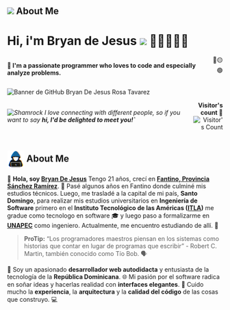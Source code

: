 <!--Cover -->
## <img src="https://c.tenor.com/NCRHhqkXrJYAAAAi/programmers-go-internet.gif" width="25"> <b>About Me</b>

<!--Header -->
# Hi, i'm Bryan de Jesus <img src="https://upload.wikimedia.org/wikipedia/commons/thumb/e/e4/Twitter_Verified_Badge.svg/800px-Twitter_Verified_Badge.svg.png" height="20px"/> 👨🏽‍💻👋🏽 
<div style="display: flex; justify-content: space-between; align-items: center;">

<!--Locution -->
  <b>🧠 I'm a passionate programmer who loves to code and especially analyze problems.</b> <div style="text-align: right;">
 🔴🟡🟢
 </div>
</div>

<!--Banner -->
![Banner de GitHub Bryan De Jesus Rosa Tavarez](https://github.com/bryandejesusrt/bryandejesusrt/assets/71520172/3b3e44a5-13e7-444d-b3db-70a6a9d23e84)

 <!--Phrase -->
<div style="display: flex; justify-content: space-between; align-items: center;">
  <p style="margin: 0;">
    <em> <img src="https://raw.githubusercontent.com/Tarikul-Islam-Anik/Telegram-Animated-Emojis/main/Animals%20and%20Nature/Shamrock.webp" alt="Shamrock" width="25" height="25" /> I love connecting with different people, </b> so if you want to say <b>hi, I'd be delighted to meet you!`</b></em>
  </p>
  <div style="text-align: right;">
    <h4 style="margin: 0;">Visitor's count 👀</h4>
    <p style="margin: 0;">
      <img src="https://profile-counter.glitch.me/{bryandejesusrt}/count.svg" alt="Visitor's Count" width = 180px />
    </p>
  </div>
</div>
</br>


<!--about me -->
## <picture><img src="https://github.com/0xAbdulKhalid/0xAbdulKhalid/raw/main/assets/mdImages/about_me.gif" width = 40px align="center"/></picture> <b>About Me</b>

👋 **Hola, soy [Bryan De Jesus](bryandejesusrt.dev)**  Tengo 21 años, crecí en **[Fantino, Provincia Sánchez Ramírez](https://maps.app.goo.gl/pYMiuNh6tJsBEuy58)**. 🏡 Pasé algunos años en Fantino donde culminé mis estudios técnicos. Luego, me trasladé a la capital de mi país, **Santo Domingo**, para realizar mis estudios universitarios en **Ingeniería de Software**  primero en el **Instituto Tecnológico de las Américas ([ITLA](itla.edu.do))** me gradue como tecnologo en software 🎓 y luego paso a formalizarme en **[UNAPEC](UNAPEC.edu.do)** como ingeniero. Actualmente, me encuentro estudiando de allí. 🐺  



> **ProTip:** “Los programadores maestros piensan en los sistemas como historias que contar en lugar de programas que escribir” - Robert C. Martin, también conocido como Tío Bob. 🗣


🌟 Soy un apasionado **desarrollador web autodidacta** y entusiasta de la tecnología de la **República Dominicana**. 🌐 Mi pasión por el software radica en soñar ideas y hacerlas realidad con **interfaces elegantes**. 🎨 Cuido mucho la **experiencia**, la **arquitectura** y la **calidad del código** de las cosas que construyo. 💻


